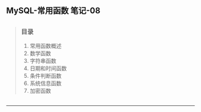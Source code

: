 ## MySQL-常用函数 笔记-08

> ##
> ### 目录
> 1. 常用函数概述
> 2. 数学函数
> 3. 字符串函数
> 4. 日期和时间函数
> 5. 条件判断函数
> 6. 系统信息函数
> 7. 加密函数
> ##

---
